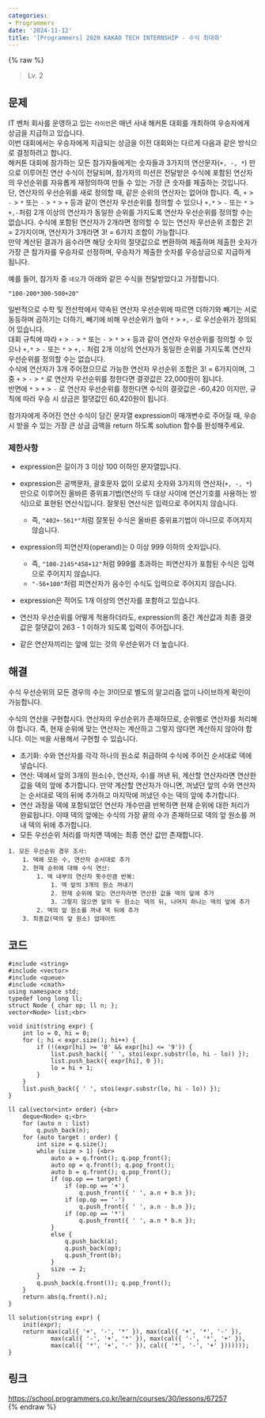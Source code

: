 ```yaml
---
categories:
- Programmers
date: '2024-11-12'
title: '[Programmers] 2020 KAKAO TECH INTERNSHIP - 수식 최대화'
---
```


{% raw %}
> Lv. 2<br>

## 문제
IT 벤처 회사를 운영하고 있는  `라이언`은 매년 사내 해커톤 대회를 개최하여 우승자에게 상금을 지급하고 있습니다.  
이번 대회에서는 우승자에게 지급되는 상금을 이전 대회와는 다르게 다음과 같은 방식으로 결정하려고 합니다.  
해커톤 대회에 참가하는 모든 참가자들에게는 숫자들과 3가지의 연산문자(`+, -, *`) 만으로 이루어진 연산 수식이 전달되며, 참가자의 미션은 전달받은 수식에 포함된 연산자의 우선순위를 자유롭게 재정의하여 만들 수 있는 가장 큰 숫자를 제출하는 것입니다.  
단, 연산자의 우선순위를 새로 정의할 때, 같은 순위의 연산자는 없어야 합니다. 즉,  `+`  >  `-`  >  `*`  또는  `-`  >  `*`  >  `+`  등과 같이 연산자 우선순위를 정의할 수 있으나  `+,*`  >  `-`  또는  `*`  >  `+,-`처럼 2개 이상의 연산자가 동일한 순위를 가지도록 연산자 우선순위를 정의할 수는 없습니다. 수식에 포함된 연산자가 2개라면 정의할 수 있는 연산자 우선순위 조합은 2! = 2가지이며, 연산자가 3개라면 3! = 6가지 조합이 가능합니다.  <br>
만약 계산된 결과가 음수라면 해당 숫자의 절댓값으로 변환하여 제출하며 제출한 숫자가 가장 큰 참가자를 우승자로 선정하며, 우승자가 제출한 숫자를 우승상금으로 지급하게 됩니다.

예를 들어, 참가자 중  `네오`가 아래와 같은 수식을 전달받았다고 가정합니다.

`"100-200*300-500+20"`

일반적으로 수학 및 전산학에서 약속된 연산자 우선순위에 따르면 더하기와 빼기는 서로 동등하며 곱하기는 더하기, 빼기에 비해 우선순위가 높아  `*`  >  `+,-`  로 우선순위가 정의되어 있습니다.  <br>
대회 규칙에 따라  `+`  >  `-`  >  `*`  또는  `-`  >  `*`  >  `+`  등과 같이 연산자 우선순위를 정의할 수 있으나  `+,*`  >  `-`  또는  `*`  >  `+,-`  처럼 2개 이상의 연산자가 동일한 순위를 가지도록 연산자 우선순위를 정의할 수는 없습니다.  <br>
수식에 연산자가 3개 주어졌으므로 가능한 연산자 우선순위 조합은 3! = 6가지이며, 그 중  `+`  >  `-`  >  `*`  로 연산자 우선순위를 정한다면 결괏값은 22,000원이 됩니다.  <br>
반면에  `*`  >  `+`  >  `-`  로 연산자 우선순위를 정한다면 수식의 결괏값은 -60,420 이지만, 규칙에 따라 우승 시 상금은 절댓값인 60,420원이 됩니다.<br>

참가자에게 주어진 연산 수식이 담긴 문자열 expression이 매개변수로 주어질 때, 우승 시 받을 수 있는 가장 큰 상금 금액을 return 하도록 solution 함수를 완성해주세요.

### 제한사항
-   expression은 길이가 3 이상 100 이하인 문자열입니다.
-   expression은 공백문자, 괄호문자 없이 오로지 숫자와 3가지의 연산자(`+, -, *`) 만으로 이루어진 올바른 중위표기법(연산의 두 대상 사이에 연산기호를 사용하는 방식)으로 표현된 연산식입니다. 잘못된 연산식은 입력으로 주어지지 않습니다.
    -   즉,  `"402+-561*"`처럼 잘못된 수식은 올바른 중위표기법이 아니므로 주어지지 않습니다.  
        
-   expression의 피연산자(operand)는 0 이상 999 이하의 숫자입니다.
    -   즉,  `"100-2145*458+12"`처럼 999를 초과하는 피연산자가 포함된 수식은 입력으로 주어지지 않습니다.
    -   `"-56+100"`처럼 피연산자가 음수인 수식도 입력으로 주어지지 않습니다.
-   expression은 적어도 1개 이상의 연산자를 포함하고 있습니다.
-   연산자 우선순위를 어떻게 적용하더라도, expression의 중간 계산값과 최종 결괏값은 절댓값이 263  - 1 이하가 되도록 입력이 주어집니다.
-   같은 연산자끼리는 앞에 있는 것의 우선순위가 더 높습니다.

## 해결
수식 우선순위의 모든 경우의 수는 3!이므로 별도의 알고리즘 없이 나이브하게 확인이 가능합니다.

수식의 연산을 구현합시다. 연산자의 우선순위가 존재하므로, 순위별로 연산자를 처리해야 합니다. 즉, 현재 순위에 맞는 연산자는 계산하고 그렇지 않다면 계산하지 않아야 합니다. 이는 `덱`을 사용해서 구현할 수 있습니다.
- 초기화: 수와 연산자를 각각 하나의 원소로 취급하여 수식에 주어진 순서대로 덱에 넣습니다.
- 연산: 덱에서 앞의 3개의 원소(수, 연산자, 수)를 꺼낸 뒤, 계산할 연산자라면 연산한 값을 덱의 앞에 추가합니다. 만약 계산할 연산자가 아니면, 꺼냈던 앞의 수와 연산자는 순서대로 덱의 뒤에 추가하고 마지막에 꺼냈던 수는 덱의 앞에 추가합니다.
- 연산 과정을 덱에 포함되었던 연산자 개수만큼 반복하면 현재 순위에 대한 처리가 완료됩니다. 이때 덱의 앞에는 수식의 가장 끝의 수가 존재하므로 덱의 앞 원소를 꺼내 덱의 뒤에 추가합니다.
- 모든 우선순위 처리를 마치면 덱에는 최종 연산 값만 존재합니다.

```
1. 모든 우선순위 경우 조사:
	1. 덱에 모든 수, 연산자 순서대로 추가
	2. 현재 순위에 대해 수식 연산:
		1. 덱 내부의 연산자 횟수만큼 반복:
			1. 덱 앞의 3개의 원소 꺼내기
			2. 현재 순위에 맞는 연산자라면 연산한 값을 덱의 앞에 추가
			3. 그렇지 않으면 앞의 두 원소는 덱의 뒤, 나머지 하나는 덱의 앞에 추가
		2. 덱의 앞 원소를 꺼내 덱 뒤에 추가
	3. 최종값(덱의 앞 원소) 업데이트
```

## 코드
```
#include <string>
#include <vector>
#include <queue>
#include <cmath>
using namespace std;
typedef long long ll;
struct Node { char op; ll n; };
vector<Node> list;<br>

void init(string expr) {
    int lo = 0, hi = 0;
    for (; hi < expr.size(); hi++) {
        if (!(expr[hi] >= '0' && expr[hi] <= '9')) {
            list.push_back({ ' ', stoi(expr.substr(lo, hi - lo)) });
            list.push_back({ expr[hi], 0 });
            lo = hi + 1;
        }
    }
    list.push_back({ ' ', stoi(expr.substr(lo, hi - lo)) });
}

ll cal(vector<int> order) {<br>
    deque<Node> q;<br>
    for (auto n : list)
        q.push_back(n);
    for (auto target : order) {
        int size = q.size();
        while (size > 1) {<br>
            auto a = q.front(); q.pop_front();
            auto op = q.front(); q.pop_front();
            auto b = q.front(); q.pop_front();
            if (op.op == target) {
                if (op.op == '+')
                    q.push_front({ ' ', a.n + b.n });
                if (op.op == '-')
                    q.push_front({ ' ', a.n - b.n });
                if (op.op == '*')
                    q.push_front({ ' ', a.n * b.n });
            }
            else {
                q.push_back(a);
                q.push_back(op);
                q.push_front(b);
            }
            size -= 2;
        }
        q.push_back(q.front()); q.pop_front();
    }
    return abs(q.front().n);
}

ll solution(string expr) {
    init(expr);
    return max(cal({ '+', '-', '*' }), max(cal({ '+', '*', '-' }), 
            max(cal({ '-', '+', '*' }), max(cal({ '-', '*', '+' }),
            max(cal({ '*', '+', '-' }), cal({ '*', '-', '+' }))))));
}
```

## 링크
https://school.programmers.co.kr/learn/courses/30/lessons/67257<br>
{% endraw %}